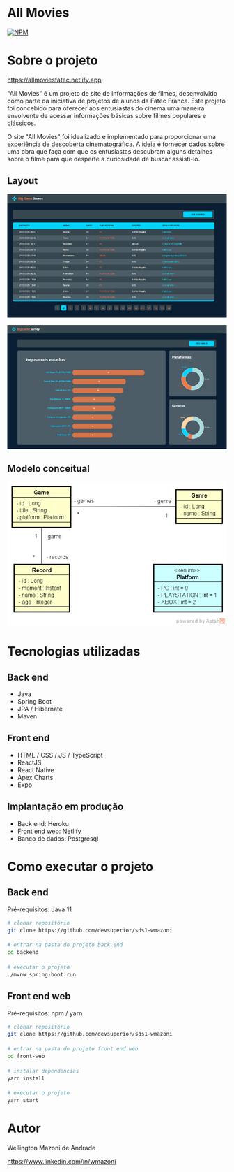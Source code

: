# All Movies
[![NPM](https://img.shields.io/npm/l/react)](https://github.com/RafaelAntoniete/DevWebIII/blob/main/LICENSE) 

# Sobre o projeto

https://allmoviesfatec.netlify.app


"All Movies" é um projeto de site de informações de filmes, desenvolvido como parte da iniciativa de projetos de alunos da Fatec Franca. Este projeto foi concebido para oferecer aos entusiastas do cinema uma maneira envolvente de acessar informações básicas sobre filmes populares e clássicos.

O site "All Movies" foi idealizado e implementado para proporcionar uma experiência de descoberta cinematográfica. A ideia é fornecer dados sobre uma obra que faça com que os entusiastas descubram alguns detalhes sobre o filme para que desperte a curiosidade de buscar assisti-lo.

## Layout
![Web 1](https://github.com/acenelio/assets/raw/main/sds1/web1.png)

![Web 2](https://github.com/acenelio/assets/raw/main/sds1/web2.png)

## Modelo conceitual
![Modelo Conceitual](https://github.com/acenelio/assets/raw/main/sds1/modelo-conceitual.png)

# Tecnologias utilizadas
## Back end
- Java
- Spring Boot
- JPA / Hibernate
- Maven
## Front end
- HTML / CSS / JS / TypeScript
- ReactJS
- React Native
- Apex Charts
- Expo
## Implantação em produção
- Back end: Heroku
- Front end web: Netlify
- Banco de dados: Postgresql

# Como executar o projeto

## Back end
Pré-requisitos: Java 11

```bash
# clonar repositório
git clone https://github.com/devsuperior/sds1-wmazoni

# entrar na pasta do projeto back end
cd backend

# executar o projeto
./mvnw spring-boot:run
```

## Front end web
Pré-requisitos: npm / yarn

```bash
# clonar repositório
git clone https://github.com/devsuperior/sds1-wmazoni

# entrar na pasta do projeto front end web
cd front-web

# instalar dependências
yarn install

# executar o projeto
yarn start
```

# Autor

Wellington Mazoni de Andrade

https://www.linkedin.com/in/wmazoni

